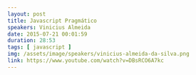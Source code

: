 ```yaml
---
layout: post
title: Javascript Pragmático
speakers: Vinicius Almeida
date: 2015-07-21 00:01:59
duration: 28:53
tags: [ javascript ]
img: /assets/image/speakers/vinicius-almeida-da-silva.png
link: https://www.youtube.com/watch?v=DBsRCO6A7kc
---
```

